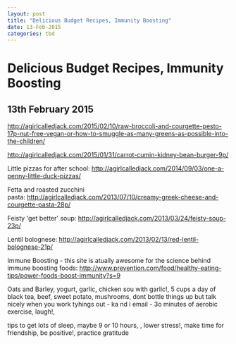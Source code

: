 ```yaml
---
layout: post
title: "Delicious Budget Recipes, Immunity Boosting"
date: 13-Feb-2015
categories: tbd
---
```


# Delicious Budget Recipes, Immunity Boosting

## 13th February 2015

http://agirlcalledjack.com/2015/02/10/raw-broccoli-and-courgette-pesto-17p-nut-free-vegan-or-how-to-smuggle-as-many-greens-as-possible-into-the-children/

http://agirlcalledjack.com/2015/01/31/carrot-cumin-kidney-bean-burger-9p/

Little pizzas for after school: http://agirlcalledjack.com/2014/09/03/one-a-penny-little-duck-pizzas/

Fetta and roasted zucchini pasta: http://agirlcalledjack.com/2013/07/10/creamy-greek-cheese-and-courgette-pasta-28p/

Feisty 'get better' soup: http://agirlcalledjack.com/2013/03/24/feisty-soup-23p/

Lentil bolognese: http://agirlcalledjack.com/2013/02/13/red-lentil-bolognese-21p/

Immune Boosting - this site is atually awesome for the science behind immune boosting foods: http://www.prevention.com/food/healthy-eating-tips/power-foods-boost-immunity?s=9

Oats and Barley,   yogurt,   garlic, chicken sou with garlic!, 5 cups a day of black tea, beef, sweet potato, mushrooms, dont bottle things up but talk nicely when you work tyhings out - ka nd i email - 3o minutes of aerobic exercise, laugh!,

tips to get lots of sleep, maybe 9 or 10 hours, , lower stress!, make time for friendship, be positive!, practice gratitude

 

 
